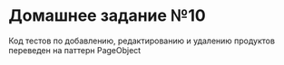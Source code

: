 # Домашнее задание №10

Код тестов по добавлению, редактированию и удалению продуктов переведен на паттерн  PageObject
